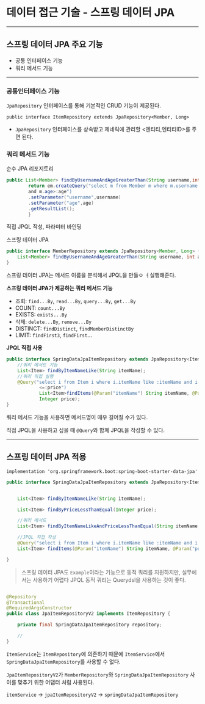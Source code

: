 # 데이터 접근 기술 - 스프링 데이터 JPA

---

## 스프링 데이터 JPA 주요 기능

+ 공통 인터페이스 기능
+ 쿼리 메서드 기능

---

### 공통인터페이스 기능

`JpaRepository` 인터페이스를 통해 기본적인 CRUD 기능이 제공된다.

`public interface ItemRepository extends JpaRepository<Member, Long>`

+ `JpaRepository` 인터페이스를 상속받고 제네릭에 관리할 <엔티티,엔티티ID>를 주면 된다.

### 쿼리 메서드 기능

순수 JPA 리포지토리

```java
public List<Member> findByUsernameAndAgeGreaterThan(String username,int age){
        return em.createQuery("select m from Member m where m.username = :username 
        and m.age>:age")
        .setParameter("username",username)
        .setParameter("age",age)
        .getResultList();
        }
```

직접 JPQL 작성, 파라미터 바인딩

스프링 데이터 JPA

```java
public interface MemberRepository extends JpaRepository<Member, Long> {
    List<Member> findByUsernameAndAgeGreaterThan(String username, int age);
}
```

스프링 데이터 JPA는 메서드 이름을 분석해서 JPQL을 만들ㅇ ㅓ실행해준다.

**스프링 데이터 JPA가 제공하는 쿼리 메서드 기능**

+ 조회: `find...By`, `read...By`, `query...By`, `get...By`
+ COUNT: `count...By`
+ EXISTS: `exists...By`
+ 삭제: `delete...By`, `remove...By`
+ DISTINCT:  `findDistinct`, `findMemberDistinctBy`
+ LIMIT: `findFirst3`, `findFirst`...

**JPQL 직접 사용**

```java
public interface SpringDataJpaItemRepository extends JpaRepository<Item, Long> {
    //쿼리 메서드 기능
    List<Item> findByItemNameLike(String itemName);
    //쿼리 직접 실행
    @Query("select i from Item i where i.itemName like :itemName and i.price 
            <=:price")
            List<Item>findItems(@Param("itemName") String itemName, @Param("price")
            Integer price);
}
```

쿼리 메서드 기능을 사용하면 메서드명이 매우 길어질 수가 있다.

직접 JPQL을 사용하고 싶을 때 `@Query`와 함께 JPQL을 작성할 수 있다.

---

## 스프링 데이터 JPA 적용


`implementation 'org.springframework.boot:spring-boot-starter-data-jpa'`

```java
public interface SpringDataJpaItemRepository extends JpaRepository<Item, Long> {


    List<Item> findByItemNameLike(String itemName);

    List<Item> findByPriceLessThanEqual(Integer price);

    //쿼리 메서드
    List<Item> findByItemNameLikeAndPriceLessThanEqual(String itemName, Integer price);

    //JPQL 직접 작성
    @Query("select i from Item i where i.itemName like :itemName and i.price <= :price")
    List<Item> findItems(@Param("itemName") String itemName, @Param("price") Integer price);

}

```

> 스프링 데이터 JPA도 `Example`이라는 기능으로 동적 쿼리를 지원하지만, 실무에서는 사용하기 어렵다 
> JPQL 동적 쿼리는 Querydsl을 사용하는 것이 좋다.


```java

@Repository
@Transactional
@RequiredArgsConstructor
public class JpaItemRepositoryV2 implements ItemRepository {

    private final SpringDataJpaItemRepository repository;

    //
}
```

`ItemService`는 `ItemRepository`에 의존하기 때문에 `ItemService`에서 `SpringDataJpaItemRepository`를 사용할 수 없다.

`JpaItemRepositoryV2`가 `MemberRepository`와 `SpringDataJpaItemRepository` 사이를 맞추기 위한 어댑터 처럼 사용된다.

`itemService` -> `jpaItemRepositoryV2` -> `springDataJpaItemRepository`